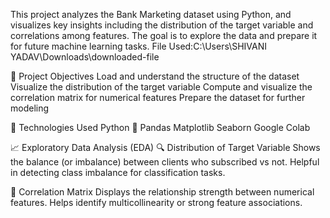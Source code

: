 This project analyzes the Bank Marketing dataset using Python, and visualizes key insights including the distribution of the target variable and correlations among features. The goal is to explore the data and prepare it for future machine learning tasks.
File Used:C:\Users\SHIVANI YADAV\Downloads\downloaded-file

📌 Project Objectives
Load and understand the structure of the dataset
Visualize the distribution of the target variable
Compute and visualize the correlation matrix for numerical features
Prepare the dataset for further modeling

🧪 Technologies Used
Python 🐍
Pandas
Matplotlib
Seaborn
Google Colab

📈 Exploratory Data Analysis (EDA)
🔍 Distribution of Target Variable
Shows the balance (or imbalance) between clients who subscribed vs not.
Helpful in detecting class imbalance for classification tasks.

🔗 Correlation Matrix
Displays the relationship strength between numerical features.
Helps identify multicollinearity or strong feature associations.

